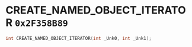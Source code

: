 # CREATE_NAMED_OBJECT_ITERATOR `0x2F358B89`

```cpp
int CREATE_NAMED_OBJECT_ITERATOR(int _Unk0, int _Unk1);
```